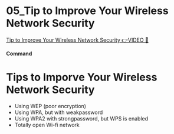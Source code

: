 # 05_Tip to Improve Your Wireless Network Security

[Tip to Improve Your Wireless Network Security 👉VIDEO &#128279;](https://codered.eccouncil.org/courseVideo/Kali-for-Penetration-Testers?lessonId=bfae6b44-5ada-4531-af23-a785f5a9ef52&finalAssessment=false)

**Command**

# Tips to Imporve Your Wireless Network Security

- Using WEP (poor encryption)
- Using WPA, but with weakpassword
- Using WPA2 with strongpassword, but WPS is enabled
- Totally open Wi-fi network
